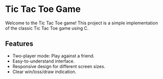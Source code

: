 # Tic Tac Toe Game

Welcome to the Tic Tac Toe game! This project is a simple implementation of the classic Tic Tac Toe game using C.

## Features

- Two-player mode: Play against a friend.
- Easy-to-understand interface.
- Responsive design for different screen sizes.
- Clear win/loss/draw indication.
